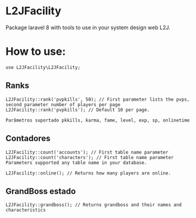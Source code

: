 # L2JFacility

Package laravel 8 with tools to use in your system design web L2J.


# How to use:

```
use L2JFacility\L2JFacility;
```
## Ranks
```
L2JFacility::rank('pvpkills', 50); // First parameter lists the pvps,
second parameter number of players per page
L2JFacility::rank('pvpkills'); // Default 10 per page.

Parâmetros suportado pkkills, karma, fame, level, exp, sp, onlinetime
```

## Contadores
```
L2JFacility::count('accounts'); // First table name parameter
L2JFacility::count('characters'); // First table name parameter
Parameters supported any table name in your database.

L2JFacility::online(); // Returns how many players are online.
```

## GrandBoss estado
```
L2JFacility::grandboss(); // Returns grandboss and their names and characteristics
```

